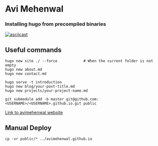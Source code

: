 # Avi Mehenwal

### Installing hugo from precompiled binaries

[![asciicast](https://asciinema.org/a/159660.png)](https://asciinema.org/a/159660?speed=1.5)


## Useful commands

```
hugo new site ./ --force			# When the current folder is not empty
hugo new about.md
hugo new contact.md

hugo serve -t introduction
hugo new blog/your-post-title.md
hugo new projects/your-project-name.md

git submodule add -b master git@github.com:<USERNAME>/<USERNAME>.github.io.git public
```

[Link to avimehenwal website](https://avimehenwal.github.io)

## Manual Deploy
```
cp -vr public/* ../avimehenwal.github.io
```
